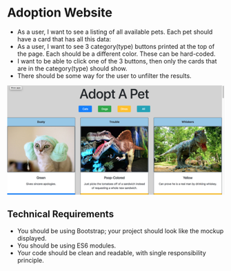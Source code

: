 # Adoption Website

- As a user, I want to see a listing of all available pets. Each pet should have a card that has all this data:
- As a user, I want to see 3 category(type) buttons printed at the top of the page. Each should be a different color. These can be hard-coded.
- I want to be able to click one of the 3 buttons, then only the cards that are in the category(type) should show.
- There should be some way for the user to unfilter the results.


![Main Screenshot](./screenshots/main-screenshot.png)


## Technical Requirements

- You should be using Bootstrap; your project should look like the mockup displayed.
- You should be using ES6 modules.
- Your code should be clean and readable, with single responsibility principle.

